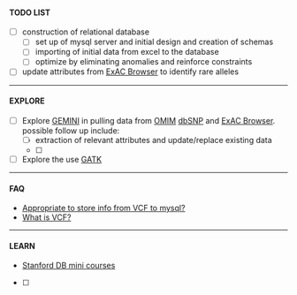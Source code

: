
#### TODO LIST

- [ ] construction of relational database
  - [ ] set up of mysql server and initial design and creation of schemas  
  - [ ] importing of initial data from excel to the database
  - [ ] optimize by eliminating anomalies and reinforce constraints
- [ ] update attributes from [ExAC Browser](http://exac.broadinstitute.org/) to identify rare alleles

-----

#### EXPLORE

- [ ] Explore [GEMINI](http://gemini.readthedocs.io/en/latest/) in pulling data from [OMIM](http://www.omim.org/) [dbSNP](http://www.ncbi.nlm.nih.gov/SNP/) and [ExAC Browser](http://exac.broadinstitute.org/). possible follow up include:  
  - [ ] extraction of relevant attributes and update/replace existing data
  - [ ]
- [ ] Explore the use [GATK](https://www.broadinstitute.org/gatk/)

-----

#### FAQ

- [Appropriate to store info from VCF to mysql?](https://www.biostars.org/p/65920/)
- [What is VCF?](http://gatkforums.broadinstitute.org/gatk/discussion/1268/what-is-a-vcf-and-how-should-i-interpret-it)

----

#### LEARN

- [Stanford DB mini courses](https://lagunita.stanford.edu/courses/DB/2014/SelfPaced/about)
- [ ]
